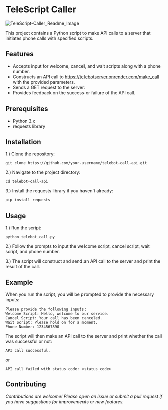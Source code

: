 # TeleScript Caller

![TeleScript-Caller_Readme_Image](https://github.com/user-attachments/assets/bbe32921-4d4d-4253-83f0-feaf555882e8)



This project contains a Python script to make API calls to a server that initiates phone calls with specified scripts.

<h2>Features</h2>

   - Accepts input for welcome, cancel, and wait scripts along with a phone number.
   - Constructs an API call to https://telebotserver.onrender.com/make_call with the provided parameters.
   - Sends a GET request to the server.
   - Provides feedback on the success or failure of the API call.

<h2>Prerequisites</h2>

   - Python 3.x
   - requests library

<h2>Installation</h2>
1.) Clone the repository:

    git clone https://github.com/your-username/telebot-call-api.git

2.) Navigate to the project directory:

    cd telebot-call-api

3.) Install the requests library if you haven't already:

    pip install requests

<h2>Usage</h2>

1.)  Run the script:

    python telebot_call.py
2.)  Follow the prompts to input the welcome script, cancel script, wait script, and phone number.

3.)  The script will construct and send an API call to the server and print the result of the call.

<h2>Example</h2>

When you run the script, you will be prompted to provide the necessary inputs:

    Please provide the following inputs:
    Welcome Script: Hello, welcome to our service.
    Cancel Script: Your call has been canceled.
    Wait Script: Please hold on for a moment.
    Phone Number: 1234567890

The script will then make an API call to the server and print whether the call was successful or not:


    API call successful.

or


    API call failed with status code: <status_code>

<h2>Contributing</h2>

*Contributions are welcome! Please open an issue or submit a pull request if you have suggestions for improvements or new features.*
